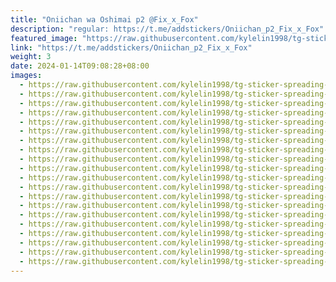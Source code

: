 ```yaml
---
title: "Oniichan wa Oshimai p2 @Fix_x_Fox"
description: "regular: https://t.me/addstickers/Oniichan_p2_Fix_x_Fox"
featured_image: "https://raw.githubusercontent.com/kylelin1998/tg-sticker-spreading-worldwide-images/main/img/c49ed4a5-9932-480a-a901-38c6977963c7.jpg"
link: "https://t.me/addstickers/Oniichan_p2_Fix_x_Fox"
weight: 3
date: 2024-01-14T09:08:28+08:00
images:
  - https://raw.githubusercontent.com/kylelin1998/tg-sticker-spreading-worldwide-images/main/img/c49ed4a5-9932-480a-a901-38c6977963c7.jpg
  - https://raw.githubusercontent.com/kylelin1998/tg-sticker-spreading-worldwide-images/main/img/2db29435-0db3-4cc0-81bf-ecb83accc660.jpg
  - https://raw.githubusercontent.com/kylelin1998/tg-sticker-spreading-worldwide-images/main/img/b4c44183-663d-41fb-b94b-8d3bbe256dcf.jpg
  - https://raw.githubusercontent.com/kylelin1998/tg-sticker-spreading-worldwide-images/main/img/23336a0f-d528-4b33-9692-0273111eeedd.jpg
  - https://raw.githubusercontent.com/kylelin1998/tg-sticker-spreading-worldwide-images/main/img/22493e45-e5de-4b9a-b011-09b04d87f2f2.jpg
  - https://raw.githubusercontent.com/kylelin1998/tg-sticker-spreading-worldwide-images/main/img/a7992eff-3924-451a-8038-070222bba716.jpg
  - https://raw.githubusercontent.com/kylelin1998/tg-sticker-spreading-worldwide-images/main/img/6e26144a-953a-4fd5-9449-ea536e792507.jpg
  - https://raw.githubusercontent.com/kylelin1998/tg-sticker-spreading-worldwide-images/main/img/ca3368db-7d7c-4970-aab1-5544b3a47b6c.jpg
  - https://raw.githubusercontent.com/kylelin1998/tg-sticker-spreading-worldwide-images/main/img/df8f44a3-d0ec-49af-b0ce-64caf3135d56.jpg
  - https://raw.githubusercontent.com/kylelin1998/tg-sticker-spreading-worldwide-images/main/img/ca646c17-7ffa-455b-90ac-267cbf6b6913.jpg
  - https://raw.githubusercontent.com/kylelin1998/tg-sticker-spreading-worldwide-images/main/img/70e80829-8d83-4ee9-b05e-0db67cf07023.jpg
  - https://raw.githubusercontent.com/kylelin1998/tg-sticker-spreading-worldwide-images/main/img/2c105e76-ff1f-4965-a31f-c62305b18419.jpg
  - https://raw.githubusercontent.com/kylelin1998/tg-sticker-spreading-worldwide-images/main/img/90e48d4f-e5fe-4fbb-a360-1c0a3ce5806c.jpg
  - https://raw.githubusercontent.com/kylelin1998/tg-sticker-spreading-worldwide-images/main/img/648eb37c-a25e-4a4e-8000-1d783ec32872.jpg
  - https://raw.githubusercontent.com/kylelin1998/tg-sticker-spreading-worldwide-images/main/img/500a1819-78e9-4a07-b785-8b40e47a41b2.jpg
  - https://raw.githubusercontent.com/kylelin1998/tg-sticker-spreading-worldwide-images/main/img/2c392f04-614c-488f-ae6c-7c07302db8e7.jpg
  - https://raw.githubusercontent.com/kylelin1998/tg-sticker-spreading-worldwide-images/main/img/29e20d3a-bdcb-49c8-b099-db419281140d.jpg
  - https://raw.githubusercontent.com/kylelin1998/tg-sticker-spreading-worldwide-images/main/img/90a3a947-0a99-4ca0-a87f-829b39c0cea2.jpg
  - https://raw.githubusercontent.com/kylelin1998/tg-sticker-spreading-worldwide-images/main/img/4a4f5a6f-ddbb-4dfa-ae35-00f659acbd32.jpg
  - https://raw.githubusercontent.com/kylelin1998/tg-sticker-spreading-worldwide-images/main/img/2f161a5c-b637-4b68-973f-ddfee460f600.jpg
---
```

